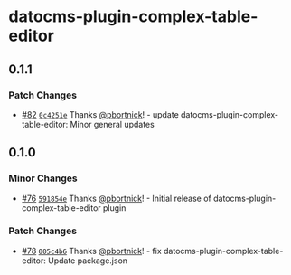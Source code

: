 # datocms-plugin-complex-table-editor

## 0.1.1

### Patch Changes

- [#82](https://github.com/hashicorp/web-platform-packages/pull/82) [`0c4251e`](https://github.com/hashicorp/web-platform-packages/commit/0c4251ee3ca812aa1c8adb852d068e7779d327cd) Thanks [@pbortnick](https://github.com/pbortnick)! - update datocms-plugin-complex-table-editor: Minor general updates

## 0.1.0

### Minor Changes

- [#76](https://github.com/hashicorp/web-platform-packages/pull/76) [`591854e`](https://github.com/hashicorp/web-platform-packages/commit/591854e72e0c65dc8060dfd098a2ebfd24342da6) Thanks [@pbortnick](https://github.com/pbortnick)! - Initial release of datocms-plugin-complex-table-editor plugin

### Patch Changes

- [#78](https://github.com/hashicorp/web-platform-packages/pull/78) [`005c4b6`](https://github.com/hashicorp/web-platform-packages/commit/005c4b685f50ad2a6cecea9cb01b21dad990463b) Thanks [@pbortnick](https://github.com/pbortnick)! - fix datocms-plugin-complex-table-editor: Update package.json
